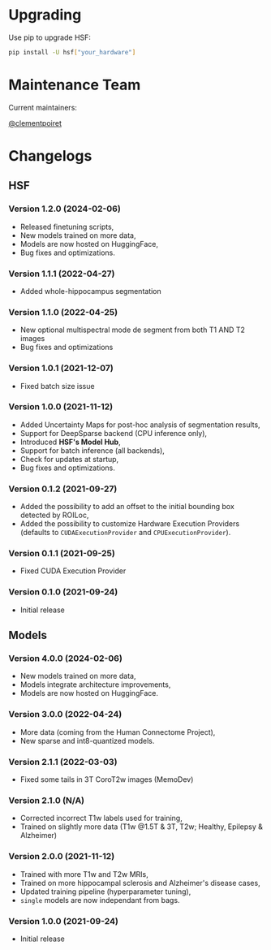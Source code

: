 # Upgrading

Use pip to upgrade HSF:

```sh
pip install -U hsf["your_hardware"]
```

# Maintenance Team

Current maintainers:

[@clementpoiret](https://github.com/clementpoiret)

# Changelogs

## HSF

### Version 1.2.0 (2024-02-06)

* Released finetuning scripts,
* New models trained on more data,
* Models are now hosted on HuggingFace,
* Bug fixes and optimizations.

### Version 1.1.1 (2022-04-27)

* Added whole-hippocampus segmentation

### Version 1.1.0 (2022-04-25)

* New optional multispectral mode de segment from both T1 AND T2 images
* Bug fixes and optimizations

### Version 1.0.1 (2021-12-07)

* Fixed batch size issue

### Version 1.0.0 (2021-11-12)

* Added Uncertainty Maps for post-hoc analysis of segmentation results,
* Support for DeepSparse backend (CPU inference only),
* Introduced **HSF's Model Hub**,
* Support for batch inference (all backends),
* Check for updates at startup,
* Bug fixes and optimizations.

### Version 0.1.2 (2021-09-27)

* Added the possibility to add an offset to the initial bounding box detected by ROILoc,
* Added the possibility to customize Hardware Execution Providers (defaults to `CUDAExecutionProvider` and `CPUExecutionProvider`).

### Version 0.1.1 (2021-09-25)

* Fixed CUDA Execution Provider

### Version 0.1.0 (2021-09-24)

* Initial release

## Models

### Version 4.0.0 (2024-02-06)

* New models trained on more data,
* Models integrate architecture improvements,
* Models are now hosted on HuggingFace.

### Version 3.0.0 (2022-04-24)

* More data (coming from the Human Connectome Project),
* New sparse and int8-quantized models.

### Version 2.1.1 (2022-03-03)

* Fixed some tails in 3T CoroT2w images (MemoDev)

### Version 2.1.0 (N/A)

* Corrected incorrect T1w labels used for training,
* Trained on slightly more data (T1w @1.5T & 3T, T2w; Healthy, Epilepsy & Alzheimer)

### Version 2.0.0 (2021-11-12)

* Trained with more T1w and T2w MRIs,
* Trained on more hippocampal sclerosis and Alzheimer's disease cases,
* Updated training pipeline (hyperparameter tuning),
* `single` models are now independant from bags.

### Version 1.0.0 (2021-09-24)

* Initial release
